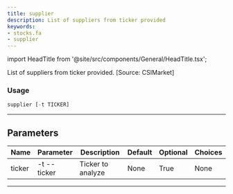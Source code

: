 ```yaml
---
title: supplier
description: List of suppliers from ticker provided
keywords:
- stocks.fa
- supplier
---
```


import HeadTitle from '@site/src/components/General/HeadTitle.tsx';

<HeadTitle title="stocks /fa/supplier - Reference | OpenBB Terminal Docs" />

List of suppliers from ticker provided. [Source: CSIMarket]

### Usage

```python wordwrap
supplier [-t TICKER]
```

---

## Parameters

| Name | Parameter | Description | Default | Optional | Choices |
| ---- | --------- | ----------- | ------- | -------- | ------- |
| ticker | -t  --ticker | Ticker to analyze | None | True | None |

---
